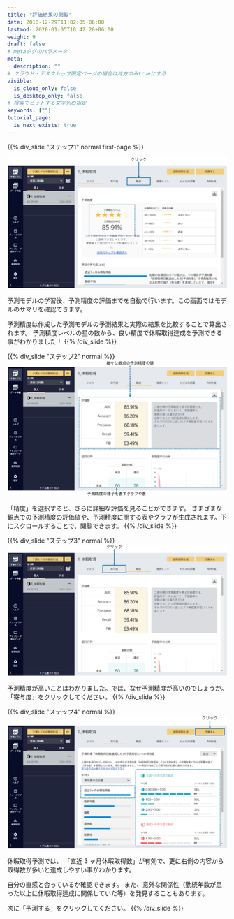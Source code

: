 ```yaml
---
title: "評価結果の閲覧"
date: 2018-12-29T11:02:05+06:00
lastmod: 2020-01-05T10:42:26+06:00
weight: 9
draft: false
# metaタグのパラメータ
meta:
  description: ""
# クラウド・デスクトップ限定ページの場合は片方のみtrueにする
visible:
  is_cloud_only: false
  is_desktop_only: false
# 検索でヒットする文字列の指定
keywords: [""]
tutorial_page:
  is_next_exists: true
---
```


{{% div_slide "ステップ1" normal first-page %}}

![](../img/t_slide11.png)

予測モデルの学習後、予測精度の評価までを自動で行います。この画面ではモデルのサマリを確認できます。

予測精度は作成した予測モデルの予測結果と実際の結果を比較することで算出されます。
予測精度レベルの星の数から、良い精度で休暇取得達成を予測できる事がわかりました！
{{% /div_slide %}}

{{% div_slide "ステップ2" normal %}}
![](../img/t_slide12.png)

「精度」を選択すると、さらに詳細な評価を見ることができます。
さまざまな観点での予測精度の評価値や、予測精度に関する表やグラフが生成されます。下にスクロールすることで、閲覧できます。
{{% /div_slide %}}

{{% div_slide "ステップ3" normal %}}
![](../img/t_slide13.png)

予測精度が高いことはわかりました。では、なぜ予測精度が高いのでしょうか。
「寄与度」をクリックしてください。
{{% /div_slide %}}

{{% div_slide "ステップ4" normal %}}
![](../img/t_slide14.png)

休暇取得予測では、
「直近 3 ヶ月休暇取得数」が有効で、更に右側の内容から
取得数が多いと達成しやすい事がわかります。

自分の直感と合っているか確認できます。
また、意外な関係性（勤続年数が思った以上に休暇取得達成に関係していた等）を発見することもあります。

次に「予測する」をクリックしてください。
{{% /div_slide %}}
